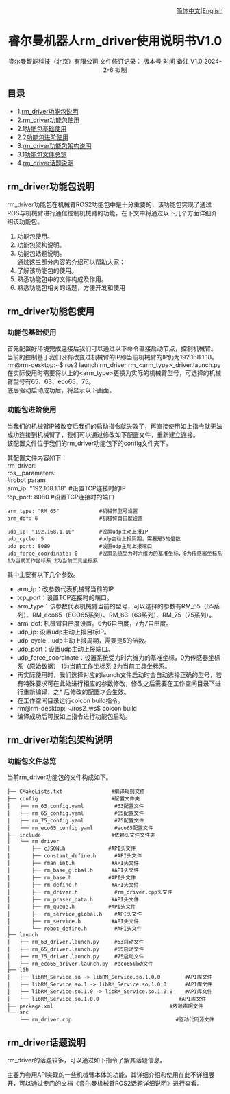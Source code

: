 <div align="right">
 
[简体中文](https://github.com/kaola-zero/ros2_rm_robot/blob/main/rm_driver/README_CN.md)|[English]()

</div>

<div align="center">

# 睿尔曼机器人rm_driver使用说明书V1.0
 
睿尔曼智能科技（北京）有限公司 
文件修订记录：
版本号	时间	备注
V1.0	2024-2-6	拟制

</div>

## 目录
* 1.[rm_driver功能包说明](#rm_driver功能包说明)
* 2.[rm_driver功能包使用](#rm_driver功能包使用)
* 2.1[功能包基础使用](#功能包基础使用)
* 2.2[功能包进阶使用](#功能包进阶使用)
* 3.[rm_driver功能包架构说明](#rm_driver功能包架构说明)
* 3.1[功能包文件总览](#功能包文件总览)
* 4.[rm_driver话题说明](#rm_driver话题说明)

## rm_driver功能包说明
rm_driver功能包在机械臂ROS2功能包中是十分重要的，该功能包实现了通过ROS与机械臂进行通信控制机械臂的功能，在下文中将通过以下几个方面详细介绍该功能包。  
1.	功能包使用。  
2.	功能包架构说明。  
3.	功能包话题说明。  
通过这三部分内容的介绍可以帮助大家：  
1.	了解该功能包的使用。  
2.	熟悉功能包中的文件构成及作用。  
3.	熟悉功能包相关的话题，方便开发和使用  
## rm_driver功能包使用
### 功能包基础使用
首先配置好环境完成连接后我们可以通过以下命令直接启动节点，控制机械臂。  
当前的控制基于我们没有改变过机械臂的IP即当前机械臂的IP仍为192.168.1.18。  
rm@rm-desktop:~$ ros2 launch rm_driver rm_<arm_type>_driver.launch.py  
在实际使用时需要将以上的<arm_type>更换为实际的机械臂型号，可选择的机械臂型号有65、63、eco65、75。  
底层驱动启动成功后，将显示以下画面。  
 
### 功能包进阶使用
当我们的机械臂IP被改变后我们的启动指令就失效了，再直接使用如上指令就无法成功连接到机械臂了，我们可以通过修改如下配置文件，重新建立连接。  
该配置文件位于我们的rm_driver功能包下的config文件夹下。  
 
其配置文件内容如下：  
rm_driver:   
  ros__parameters:  
    #robot param  
    arm_ip: "192.168.1.18"        #设置TCP连接时的IP  
    tcp_port: 8080                #设置TCP连接时的端口  
    
    arm_type: "RM_65"             #机械臂型号设置    
    arm_dof: 6                    #机械臂自由度设置  

    udp_ip: "192.168.1.10"        #设置udp主动上报IP  
    udp_cycle: 5                  #udp主动上报周期，需要是5的倍数  
    udp_port: 8089                #设置udp主动上报端口  
    udp_force_coordinate: 0       #设置系统受力时六维力的基准坐标，0为传感器坐标系 1为当前工作坐标系 2为当前工具坐标系  
其中主要有以下几个参数。
* arm_ip：改参数代表机械臂当前的IP
* tcp_port：设置TCP连接时的端口。
* arm_type：该参数代表机械臂当前的型号，可以选择的参数有RM_65（65系列）、RM_eco65（ECO65系列）、RM_63（63系列）、RM_75（75系列）。
* arm_dof: 机械臂自由度设置。6为6自由度，7为7自由度。
* udp_ip: 设置udp主动上报目标IP。
* udp_cycle：udp主动上报周期，需要是5的倍数。
* udp_port：设置udp主动上报端口。
* udp_force_coordinate：设置系统受力时六维力的基准坐标，0为传感器坐标系（原始数据） 1为当前工作坐标系 2为当前工具坐标系。
* 再实际使用时，我们选择对应的launch文件启动时会自动选择正确的型号，若有特殊要求可在此处进行相应的参数修改，修改之后需要在工作空间目录下进行重新编译，之* 后修改的配置才会生效。
* 在工作空间目录运行colcon build指令。
* rm@rm-desktop: ~/ros2_ws$ colcon build
* 编译成功后可按如上指令进行功能包启动。
## rm_driver功能包架构说明
### 功能包文件总览
当前rm_driver功能包的文件构成如下。

```
├── CMakeLists.txt                #编译规则文件
├── config                        #配置文件夹
│   ├── rm_63_config.yaml          #63配置文件
│   ├── rm_65_config.yaml          #65配置文件
│   ├── rm_75_config.yaml          #75配置文件
│   └── rm_eco65_config.yaml       #eco65配置文件
├── include                       #依赖头文件文件夹
│   └── rm_driver
│       ├── cJSON.h              #API头文件
│       ├── constant_define.h      #API头文件
│       ├── rman_int.h            #API头文件
│       ├── rm_base_global.h      #API头文件
│       ├── rm_base.h            #API头文件
│       ├── rm_define.h           #API头文件
│       ├── rm_driver.h            #rm_driver.cpp头文件
│       ├── rm_praser_data.h      #API头文件
│       ├── rm_queue.h           #API头文件
│       ├── rm_service_global.h    #API头文件
│       ├── rm_service.h          #API头文件
│       └── robot_define.h         #API头文件
├── launch
│   ├── rm_63_driver.launch.py     #63启动文件
│   ├── rm_65_driver.launch.py     #65启动文件
│   ├── rm_75_driver.launch.py     #75启动文件
│   └── rm_eco65_driver.launch.py  #eco65启动文件
├── lib
│   ├── libRM_Service.so -> libRM_Service.so.1.0.0        #API库文件
│   ├── libRM_Service.so.1 -> libRM_Service.so.1.0.0      #API库文件
│   ├── libRM_Service.so.1.0 -> libRM_Service.so.1.0.0    #API库文件
│   └── libRM_Service.so.1.0.0                          #API库文件
├── package.xml                                      #依赖声明文件
└── src
    └── rm_driver.cpp                                  #驱动代码源文件
```

## rm_driver话题说明
rm_driver的话题较多，可以通过如下指令了解其话题信息。
 
 
主要为套用API实现的一些机械臂本体的功能，其详细介绍和使用在此不详细展开，可以通过专门的文档《睿尔曼机械臂ROS2话题详细说明》进行查看。
